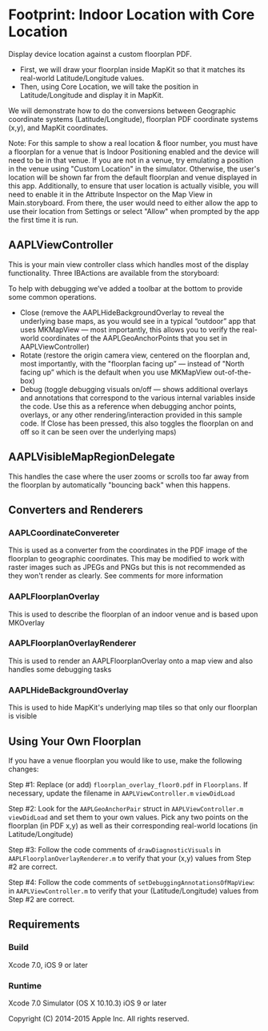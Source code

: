 # Footprint: Indoor Location with Core Location

Display device location against a custom floorplan PDF.
 * First, we will draw your floorplan inside MapKit so that it matches its real-world Latitude/Longitude values.
 * Then, using Core Location, we will take the position in Latitude/Longitude and display it in MapKit.

We will demonstrate how to do the conversions between Geographic coordinate systems (Latitude/Longitude), floorplan PDF coordinate systems (x,y), and MapKit coordinates.

Note: For this sample to show a real location & floor number, you must have a floorplan for a venue that is Indoor Positioning enabled and the device will need to be in that venue. If you are not in a venue, try emulating a position in the venue using "Custom Location" in the simulator. Otherwise, the user's location will be shown far from the default floorplan and venue displayed in this app. Additionally, to ensure that user location is actually visible, you will need to enable it in the Attribute Inspector on the Map View in Main.storyboard. From there, the user would need to either allow the app to use their location from Settings or select "Allow" when prompted by the app the first time it is run.

## AAPLViewController

This is your main view controller class which handles most of the display functionality. Three IBActions are available from the storyboard:

To help with debugging we’ve added a toolbar at the bottom to provide some common operations.
* Close (remove the AAPLHideBackgroundOverlay to reveal the underlying base maps, as you would see in a typical “outdoor” app that uses MKMapView — most importantly, this allows you to verify the real-world coordinates of the AAPLGeoAnchorPoints that you set in AAPLViewController)
* Rotate (restore the origin camera view, centered on the floorplan and, most importantly, with the "floorplan facing up” — instead of "North facing up” which is the default when you use MKMapView out-of-the-box)
* Debug (toggle debugging visuals on/off — shows additional overlays and annotations that correspond to the various internal variables inside the code. Use this as a reference when debugging anchor points, overlays, or any other rendering/interaction provided in this sample code. If Close has been pressed, this also toggles the floorplan on and off so it can be seen over the underlying maps)

## AAPLVisibleMapRegionDelegate

This handles the case where the user zooms or scrolls too far away from the floorplan by automatically "bouncing back" when this happens.

## Converters and Renderers

### AAPLCoordinateConvereter

This is used as a converter from the coordinates in the PDF image of the floorplan to geographic coordinates. This may be modified to work with raster images such as JPEGs and PNGs but this is not recommended as they won't render as clearly. See comments for more information

### AAPLFloorplanOverlay

This is used to describe the floorplan of an indoor venue and is based upon MKOverlay

### AAPLFloorplanOverlayRenderer

This is used to render an AAPLFloorplanOverlay onto a map view and also handles some debugging tasks

### AAPLHideBackgroundOverlay

This is used to hide MapKit's underlying map tiles so that only our floorplan is visible

## Using Your Own Floorplan
If you have a venue floorplan you would like to use, make the following changes:

Step \#1: Replace (or add) `floorplan_overlay_floor0.pdf` in `Floorplans`. If necessary, update the filename in `AAPLViewController.m` `viewDidLoad`

Step \#2: Look for the `AAPLGeoAnchorPair` struct in `AAPLViewController.m` `viewDidLoad` and set them to your own values. Pick any two points on the floorplan (in PDF x,y) as well as their corresponding real-world locations (in Latitude/Longitude)

Step \#3: Follow the code comments of `drawDiagnosticVisuals` in `AAPLFloorplanOverlayRenderer.m` to verify that your (x,y) values from Step \#2 are correct.

Step \#4: Follow the code comments of `setDebuggingAnnotationsOfMapView`: in `AAPLViewController.m` to verify that your (Latitude/Longitude) values from Step \#2 are correct.

## Requirements

### Build

Xcode 7.0, iOS 9 or later

### Runtime

Xcode 7.0 Simulator (OS X 10.10.3)
iOS 9 or later

Copyright (C) 2014-2015 Apple Inc. All rights reserved.
